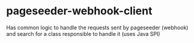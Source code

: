 # pageseeder-webhook-client
Has common logic to handle the requests sent by pageseeder (webhook) and search for a class responsible to handle it (uses Java SPI)
